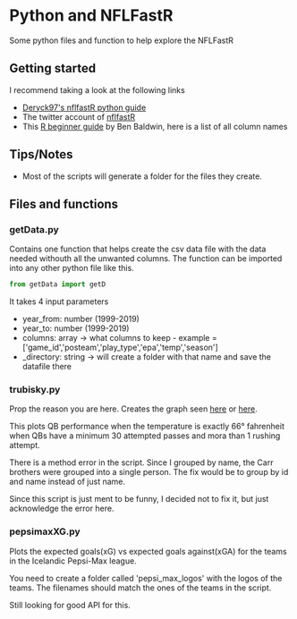 # Python and NFLFastR
Some python files and function to help explore the NFLFastR

## Getting started
I recommend taking a look at the following links 
- [Deryck97's nflfastR python guide][pythonguide]
- The twitter account of [nflfastR][twNFLFastR]
- This [R beginner guide][variableNames] by Ben Baldwin, here is a list of all column names


## Tips/Notes
- Most of the scripts will generate a folder for the files they create.

## Files and functions

### getData.py
Contains one function that helps create the csv data file with the data needed withouth all the unwanted columns. The function can be imported into any other python file like this.

```python
from getData import getD
```

It takes 4 input parameters
- year_from: number (1999-2019)
- year_to: number (1999-2019)
- columns: array -> what columns to keep - example = ['game_id','posteam','play_type','epa','temp','season']
- _directory: string -> will create a folder with that name and save the datafile there

### trubisky.py
Prop the reason you are here.  Creates the graph seen [here][benbaldwintweet] or [here][bigcattweet].  

This plots QB performance when the temperature is exactly 66° fahrenheit when QBs have a minimum 30 attempted passes and mora than 1 rushing attempt.

There is a method error in the script.  Since I grouped by name, the Carr brothers were grouped into a single person.  The fix would be to group by id and name instead of just name.

Since this script is just ment to be funny, I decided not to fix it, but just acknowledge the error here.

### pepsimaxXG.py
Plots the expected goals(xG) vs expected goals against(xGA) for the teams in the Icelandic Pepsi-Max league.

You need to create a folder called 'pepsi_max_logos' with the logos of the teams.  The filenames should match the ones of the teams in the script.

Still looking for good API for this.



[pythonguide]: https://gist.github.com/Deryck97/dff8d33e9f841568201a2a0d5519ac5e
[twNFLFastR]: https://twitter.com/nflfastR
[variableNames]: https://mrcaseb.github.io/nflfastR/articles/beginners_guide.html
[benbaldwintweet]:https://twitter.com/benbbaldwin/status/1286799784028839938?s=20
[bigcattweet]:https://twitter.com/BarstoolBigCat/status/1287054168939728909?s=20